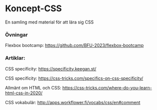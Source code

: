 # Koncept-CSS
En samling med material för att lära sig CSS

### Övningar
Flexbox bootcamp: https://github.com/BFU-2023/flexbox-bootcamp

### Artiklar:

CSS specificity: https://specificity.keegan.st/

CSS specificity: https://css-tricks.com/specifics-on-css-specificity/

Allmänt om HTML och CSS: https://css-tricks.com/where-do-you-learn-html-css-in-2020/

CSS vokabulär: http://apps.workflower.fi/vocabs/css/en#comment

